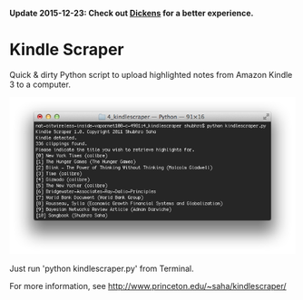 
__Update 2015-12-23: Check out [Dickens](https://github.com/shbhrsaha/dickens) for a better experience.__

Kindle Scraper
==============

Quick & dirty Python script to upload highlighted notes from Amazon Kindle 3 to a computer.

![](screenshot.png)

Just run 'python kindlescraper.py' from Terminal.

For more information, see http://www.princeton.edu/~saha/kindlescraper/

